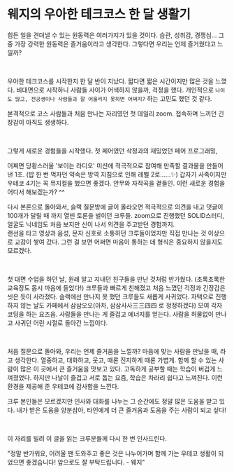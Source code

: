 # 웨지의 우아한 테크코스 한 달 생활기

힘든 일을 견뎌낼 수 있는 원동력은 여러가지가 있을 것이다. 습관, 성취감, 경쟁심...
그 중 가장 강력한 원동력은 즐거움이라고 생각한다.
그렇다면 우리는 언제 즐거웠다고 느낄까?

<br>

우아한 테크코스를 시작한지 한 달 반이 지났다. 짧다면 짧은 시간이지만 많은 것을 느꼈다.
비대면으로 시작하니 사람들 사이가 어색하지 않을까, 걱정을 했다. 
개인적으로 `나이도 많고, 전공생이나 사람들과 잘 어울리지 못하면 어쩌지?` 하는 고민도 했던 것 같다.

본격적으로 코스 사람들과 처음 만나는 자리였던 첫 데일리 zoom. 접속하며 느끼던 긴장감이 아직도 생생하다.

<br>

그렇게 새로운 경험들을 시작했다.
첫 페어였던 삭정과의 재밌었던 페어 프로그래밍,

어쩌면 당황스러울 '보이는 라디오' 미션에 적극적으로 참여해 만족할 결과물을 만들어 낸 1조. (밥 한 번 먹자던 약속은 방역 지침으로 인해 레벨 2로......✨)
갑자기 사족이지만 우테코 4기는 꼭 뮤지컬을 했으면 좋겠다. 안무와 자작곡을 곁들인. 이런 새로운 경험을 어디서 해보겠는가? ^^

다시 본론으로 돌아와서, 슬랙 질문방에 글이 올라오면 적극적으로 의견을 내고 댓글이 100개가 달릴 때 까지 열띤 토론을 벌이던 크루들.
zoom으로 진행했던 SOLID스터디, 얼굴도 닉네임도 처음 보지만 신이 나서 의견을 주고받던 경험까지.  
랜선을 타고 영상과 음성, 문자 신호로 소통하던 크루들이었지만 직접 만나는 것 이상으로 교감이 쌓여 갔다.
그런 걸 보면 어쩌면 마음이 통하는 데 형식은 중요하지 않을지도 모르겠다.

<br>

첫 대면 수업을 하던 날, 원래 알고 지내던 친구들을 만난 것처럼 반가웠다. (초록초록한 교육장도 몹시 마음에 들었다!)
크루들과 빠르게 친해졌고 처음 느꼈던 걱정과 긴장감은 씻은 듯이 사라졌다.
슬랙에선 만나지 못 했던 크루들도 새롭게 사귀었다.
자택으로 진행하지 않는 날도 카페에서 삼삼오오(아차, 삼삼사사三三四四 로 정정하겠다) 모여 각자 코딩을 하는 요즈음.
사람들을 만나는 게 즐겁고 에너지를 얻는다.
사람을 허물없이 만나고 사귀던 어린 시절로 돌아간 느낌이다.

<br>

처음 질문으로 돌아와, 우리는 언제 즐거움을 느낄까? 마음에 맞는 사람을 만났을 때, 라고 생각한다.
열중하고, 대화하고, 웃고, 때론 진지하게 때론 가볍게.
함께 할 수 있는 사람이 많은 이 곳에서 큰 즐거움을 맛보고 있다.
고독하게 공부할 때는 학습이 버겁게 느껴졌었다.
하지만 나날이 즐겁고 서로 돕는 요즘, 학습은 차라리 쉽다고 느껴진다.
이런 환경을 제공해 준 우테코에 감사함을 느낀다.

크루 본인들은 모르겠지만 인사와 대화를 나누는 그 순간에도 정말 많은 도움을 받고 있다.
내가 받은 도움을 양분삼아, 타인에게 더 큰 즐거움과 도움을 주는 사람이 되고 싶다!  

<br>

이 자리를 빌려 이 글을 읽는 크루분들께 다시 한 번 인사드린다.

"정말 반가워요, 어려울 땐 도와주고 좋은 것은 나누어가며 함께 가는 우테코 생활이 되었으면 좋겠습니다! 앞으로도 잘 부탁드립니다. - 웨지"
